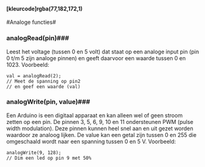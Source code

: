 #### [kleurcode]rgba(77,182,172,1)

#Analoge functies#

### analogRead(pin)###

Leest het voltage (tussen 0 en 5 volt) dat staat op een analoge input pin (pin 0 t/m 5 zijn analoge pinnen) en geeft daarvoor een waarde tussen 0 en 1023.
Voorbeeld:

``` ArduinoC++
val = analogRead(2);
// Meet de spanning op pin2
// en geef een waarde (val)
```

### analogWrite(pin, value)###

Een Arduino is een digitaal apparaat en kan alleen wel of geen stroom zetten op een pin. De pinnen 3, 5, 6, 9, 10 en 11 ondersteunen PWM (pulse width modulation). Deze pinnen kunnen heel snel aan en uit gezet worden waardoor ze analoog lijken. De value kan een getal zijn tussen 0 en 255 die omgeschaald wordt naar een spanning tussen 0 en 5 V.
Voorbeeld:

``` ArduinoC++
analogWrite(9, 128);
// Dim een led op pin 9 met 50%
```